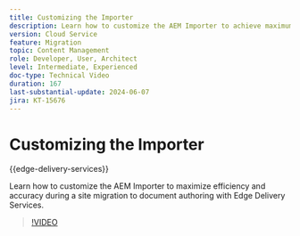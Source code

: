 ```yaml
---
title: Customizing the Importer
description: Learn how to customize the AEM Importer to achieve maximum results during site migration.
version: Cloud Service
feature: Migration
topic: Content Management
role: Developer, User, Architect
level: Intermediate, Experienced
doc-type: Technical Video
duration: 167
last-substantial-update: 2024-06-07
jira: KT-15676
---
```


# Customizing the Importer

{{edge-delivery-services}}

Learn how to customize the AEM Importer to maximize efficiency and accuracy during a site migration to document authoring with Edge Delivery Services.

>[!VIDEO](https://video.tv.adobe.com/v/3429596/?learn=on)
